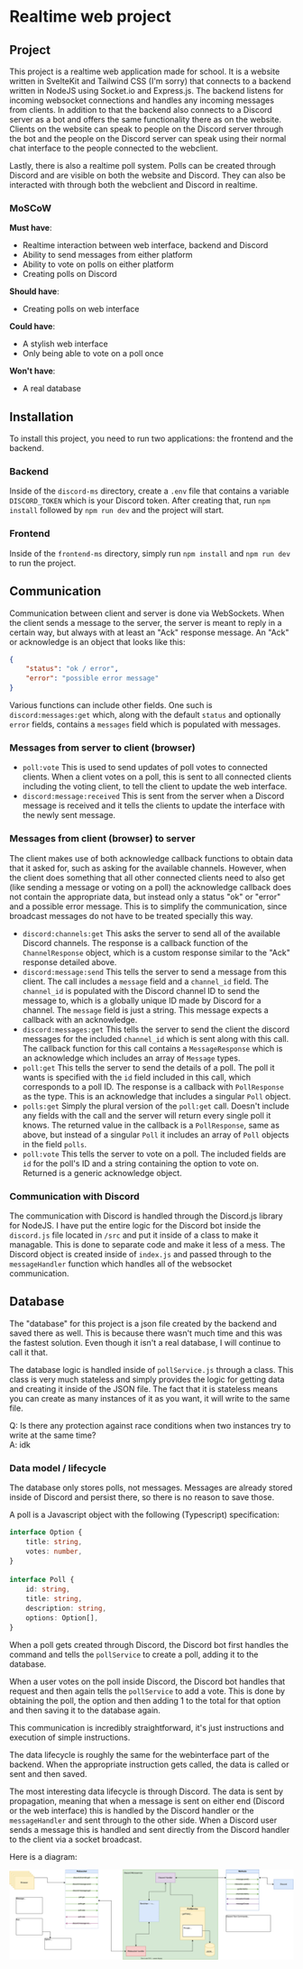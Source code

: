 # Realtime web project

## Project

This project is a realtime web application made for school.
It is a website written in SvelteKit and Tailwind CSS (I'm sorry) that connects to a backend written in NodeJS using Socket.io and Express.js.
The backend listens for incoming websocket connections and handles any incoming messages from clients.
In addition to that the backend also connects to a Discord server as a bot and offers the same functionality there as on the website.
Clients on the website can speak to people on the Discord server through the bot and the people on the Discord server can speak using their normal chat interface to the people connected to the webclient.

Lastly, there is also a realtime poll system.
Polls can be created through Discord and are visible on both the website and Discord.
They can also be interacted with through both the webclient and Discord in realtime.

### MoSCoW

**Must have**:
* Realtime interaction between web interface, backend and Discord
* Ability to send messages from either platform
* Ability to vote on polls on either platform
* Creating polls on Discord

**Should have**:
* Creating polls on web interface

**Could have**:
* A stylish web interface
* Only being able to vote on a poll once

**Won't have**:
* A real database


## Installation

To install this project, you need to run two applications: the frontend and the backend.

### Backend

Inside of the `discord-ms` directory, create a `.env` file that contains a variable `DISCORD_TOKEN` which is your Discord token.
After creating that, run `npm install` followed by `npm run dev` and the project will start.

### Frontend

Inside of the `frontend-ms` directory, simply run `npm install` and `npm run dev` to run the project.

## Communication

Communication between client and server is done via WebSockets.
When the client sends a message to the server, the server is meant to reply in a certain way, but always with at least an "Ack" response message.
An "Ack" or acknowledge is an object that looks like this:

```json
{
	"status": "ok / error",
	"error": "possible error message"
}
```

Various functions can include other fields.
One such is `discord:messages:get` which, along with the default `status` and optionally `error` fields, contains a `messages` field which is populated with messages.

### Messages from server to client (browser)

* `poll:vote`
	This is used to send updates of poll votes to connected clients.
	When a client votes on a poll, this is sent to all connected clients including the voting client, to tell the client to update the web interface.
* `discord:message:received`
	This is sent from the server when a Discord message is received and it tells the clients to update the interface with the newly sent message.
  
### Messages from client (browser) to server

The client makes use of both acknowledge callback functions to obtain data that it asked for, such as asking for the available channels.
However, when the client does something that all other connected clients need to also get (like sending a message or voting on a poll) the acknowledge callback does not contain the appropriate data, but instead only a status "ok" or "error" and a possible error message.
This is to simplify the communication, since broadcast messages do not have to be treated specially this way.

* `discord:channels:get`
	This asks the server to send all of the available Discord channels.
	The response is a callback function of the `ChannelResponse` object, which is a custom response similar to the "Ack" response detailed above.
* `discord:message:send`
  This tells the server to send a message from this client.
	The call includes a `message` field and a `channel_id` field.
	The `channel_id` is populated with the Discord channel ID to send the message to, which is a globally unique ID made by Discord for a channel.
	The `message` field is just a string.
	This message expects a callback with an acknowledge.
* `discord:messages:get`
  This tells the server to send the client the discord messages for the included `channel_id` which is sent along with this call.
	The callback function for this call contains a `MessageResponse` which is an acknowledge which includes an array of `Message` types.
* `poll:get`
  This tells the server to send the details of a poll.
	The poll it wants is specified with the `id` field included in this call, which corresponds to a poll ID.
	The response is a callback with `PollResponse` as the type.
	This is an acknowledge that includes a singular `Poll` object.
* `polls:get`
  Simply the plural version of the `poll:get` call.
	Doesn't include any fields with the call and the server will return every single poll it knows.
	The returned value in the callback is a `PollResponse`, same as above, but instead of a singular `Poll` it includes an array of `Poll` objects in the field `polls`.
* `poll:vote`
  This tells the server to vote on a poll.
	The included fields are `id` for the poll's ID and a string containing the option to vote on.
	Returned is a generic acknowledge object.

### Communication with Discord

The communication with Discord is handled through the Discord.js library for NodeJS.
I have put the entire logic for the Discord bot inside the `discord.js` file located in `/src` and put it inside of a class to make it managable.
This is done to separate code and make it less of a mess.
The Discord object is created inside of `index.js` and passed through to the `messageHandler` function which handles all of the websocket communication.

## Database

The "database" for this project is a json file created by the backend and saved there as well.
This is because there wasn't much time and this was the fastest solution.
Even though it isn't a real database, I will continue to call it that.

The database logic is handled inside of `pollService.js` through a class.
This class is very much stateless and simply provides the logic for getting data and creating it inside of the JSON file.
The fact that it is stateless means you can create as many instances of it as you want, it will write to the same file.

Q: Is there any protection against race conditions when two instances try to write at the same time?  
A: idk

### Data model / lifecycle

The database only stores polls, not messages.
Messages are already stored inside of Discord and persist there, so there is no reason to save those.

A poll is a Javascript object with the following (Typescript) specification:

```ts
interface Option {
	title: string,
	votes: number,
}

interface Poll {
	id: string,
	title: string,
	description: string,
	options: Option[],
}
```

When a poll gets created through Discord, the Discord bot first handles the command and tells the `pollService` to create a poll, adding it to the database.

When a user votes on the poll inside Discord, the Discord bot handles that request and then again tells the `pollService` to add a vote.
This is done by obtaining the poll, the option and then adding 1 to the total for that option and then saving it to the database again.

This communication is incredibly straightforward, it's just instructions and execution of simple instructions.

The data lifecycle is roughly the same for the webinterface part of the backend.
When the appropriate instruction gets called, the data is called or sent and then saved.

The most interesting data lifecycle is through Discord.
The data is sent by propagation, meaning that when a message is sent on either end (Discord or the web interface) this is handled by the Discord handler or the `messageHandler` and sent through to the other side.
When a Discord user sends a message this is handled and sent directly from the Discord handler to the client via a socket broadcast.

Here is a diagram:

![diagram](/diagram.svg)
